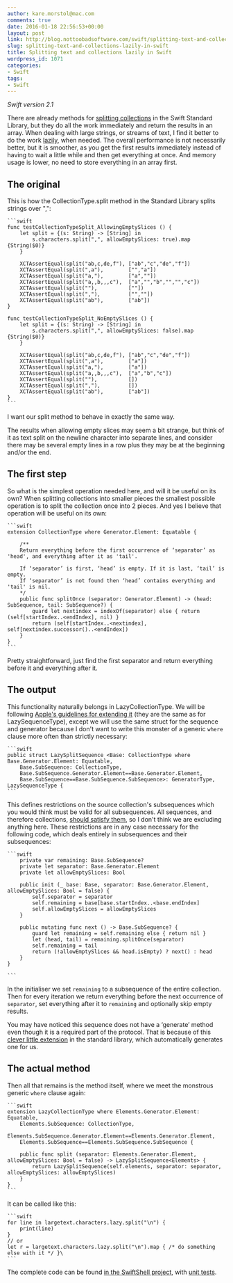```yaml
---
author: kare.morstol@mac.com
comments: true
date: 2016-01-18 22:56:53+00:00
layout: post
link: http://blog.nottoobadsoftware.com/swift/splitting-text-and-collections-lazily-in-swift/
slug: splitting-text-and-collections-lazily-in-swift
title: Splitting text and collections lazily in Swift
wordpress_id: 1071
categories:
- Swift
tags:
- Swift
---
```


_Swift version 2.1_

There are already methods for [splitting collections](http://swiftdoc.org/v2.1/protocol/CollectionType/#comment-func-generator-element_-equatable-split_maxsplit_allowemptyslices_) in the Swift Standard Library, but they do all the work immediately and return the results in an array. When dealing with large strings, or streams of text, I find it better to do the work [lazily](http://swiftdoc.org/v2.1/protocol/LazySequenceType/), when needed. The overall performance is not necessarily better, but it is smoother, as you get the first results immediately instead of having to wait a little while and then get everything at once. And memory usage is lower, no need to store everything in an array first.

<!-- more -->

## The original

This is how the CollectionType.split method in the Standard Library splits strings over ",":

    
    ```swift
    func testCollectionTypeSplit_AllowingEmptySlices () {
        let split = {(s: String) -> [String] in
            s.characters.split(",", allowEmptySlices: true).map {String($0)}
        }
    
        XCTAssertEqual(split("ab,c,de,f"), ["ab","c","de","f"])
        XCTAssertEqual(split(",a"),        ["","a"])
        XCTAssertEqual(split("a,"),        ["a",""])
        XCTAssertEqual(split("a,,b,,,c"),  ["a","","b","","","c"])
        XCTAssertEqual(split(""),          [""])
        XCTAssertEqual(split(","),         ["",""])
        XCTAssertEqual(split("ab"),        ["ab"])
    }
    
    func testCollectionTypeSplit_NoEmptySlices () {
        let split = {(s: String) -> [String] in
            s.characters.split(",", allowEmptySlices: false).map {String($0)}
        }
    
        XCTAssertEqual(split("ab,c,de,f"), ["ab","c","de","f"])
        XCTAssertEqual(split(",a"),        ["a"])
        XCTAssertEqual(split("a,"),        ["a"])
        XCTAssertEqual(split("a,,b,,,c"),  ["a","b","c"])
        XCTAssertEqual(split(""),          [])
        XCTAssertEqual(split(","),         [])
        XCTAssertEqual(split("ab"),        ["ab"])
    }
    ```

I want our split method to behave in exactly the same way.

The results when allowing empty slices may seem a bit strange, but think of it as text split on the newline character into separate lines, and consider there may be several empty lines in a row plus they may be at the beginning and/or the end.

## The first step

So what is the simplest operation needed here, and will it be useful on its own? When splitting collections into smaller pieces the smallest possible operation is to split the collection once into 2 pieces. And yes I believe that operation will be useful on its own:

    
    ```swift
    extension CollectionType where Generator.Element: Equatable {
    
        /**
        Return everything before the first occurrence of ‘separator’ as 'head', and everything after it as 'tail'.
    
        If ‘separator’ is first, ‘head’ is empty. If it is last, ‘tail’ is empty.
        If ‘separator’ is not found then ‘head’ contains everything and 'tail' is nil.
        */
        public func splitOnce (separator: Generator.Element) -> (head: SubSequence, tail: SubSequence?) {
            guard let nextindex = indexOf(separator) else { return (self[startIndex..<endIndex], nil) }
            return (self[startIndex..<nextindex], self[nextindex.successor()..<endIndex])
        }
    }
    ```

Pretty straightforward, just find the first separator and return everything before it and everything after it.

## The output

This functionality naturally belongs in LazyCollectionType. We will be following [Apple's guidelines for extending it](http://swiftdoc.org/v2.1/protocol/LazySequenceType/) (they are the same as for LazySequenceType), except we will use the same struct for the sequence and generator because I don't want to write this monster of a generic `where` clause more often than strictly necessary:

    
    ```swift
    public struct LazySplitSequence <Base: CollectionType where Base.Generator.Element: Equatable,
        Base.SubSequence: CollectionType,
        Base.SubSequence.Generator.Element==Base.Generator.Element,
        Base.SubSequence==Base.SubSequence.SubSequence>: GeneratorType, LazySequenceType {
    ```

This defines restrictions on the source collection's subsequences which you would think must be valid for all subsequences. All sequences, and therefore collections, [should satisfy them](https://github.com/apple/swift-evolution/blob/master/proposals/0014-constrained-AnySequence.md), so I don't think we are excluding anything here. These restrictions are in any case necessary for the following code, which deals entirely in subsequences and their subsequences:

    
    ```swift
        private var remaining: Base.SubSequence?
        private let separator: Base.Generator.Element
        private let allowEmptySlices: Bool
    
        public init (_ base: Base, separator: Base.Generator.Element, allowEmptySlices: Bool = false) {
            self.separator = separator
            self.remaining = base[base.startIndex..<base.endIndex]
            self.allowEmptySlices = allowEmptySlices
        }
    
        public mutating func next () -> Base.SubSequence? {
            guard let remaining = self.remaining else { return nil }
            let (head, tail) = remaining.splitOnce(separator)
            self.remaining = tail
            return (!allowEmptySlices && head.isEmpty) ? next() : head
        }
    }
    
    ```

In the initialiser we set `remaining` to a subsequence of the entire collection. Then for every iteration we return everything before the next occurrence of `separator`, set everything after it to `remaining` and optionally skip empty results.

You may have noticed this sequence does not have a ‘generate’ method even though it is a required part of the protocol. That is because of this [clever little extension](https://github.com/apple/swift/blob/31f17e212ce3bea62a9525454f7f5ed35d7c4a03/stdlib/public/core/Sequence.swift#L204-L211) in the standard library, which automatically generates one for us.

## The actual method

Then all that remains is the method itself, where we meet the monstrous generic `where` clause again:

    
    ```swift
    extension LazyCollectionType where Elements.Generator.Element: Equatable, 
        Elements.SubSequence: CollectionType,
        Elements.SubSequence.Generator.Element==Elements.Generator.Element,
        Elements.SubSequence==Elements.SubSequence.SubSequence {
    
        public func split (separator: Elements.Generator.Element, allowEmptySlices: Bool = false) -> LazySplitSequence<Elements> {
            return LazySplitSequence(self.elements, separator: separator, allowEmptySlices: allowEmptySlices)
        }
    }
    ```

It can be called like this:

    
    ```swift
    for line in largetext.characters.lazy.split("\n") {
        print(line)
    }
    // or
    let r = largetext.characters.lazy.split("\n").map { /* do something else with it */ }\
    ```

The complete code can be found [in the SwiftShell project](https://github.com/kareman/SwiftShell/blob/5ac1b5f6909531444d5798a5f6a3fb937e6577fa/SwiftShell/General/Lazy-split.swift#L8-L51), with [unit tests](https://github.com/kareman/SwiftShell/blob/5ac1b5f6909531444d5798a5f6a3fb937e6577fa/SwiftShellTests/General/Collection_Tests.swift).
